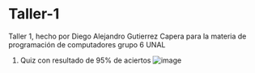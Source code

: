 # Taller-1
Taller 1, hecho por Diego Alejandro Gutierrez Capera para la materia de programación de computadores grupo 6 UNAL
1) Quiz con resultado de 95% de aciertos
![image](https://user-images.githubusercontent.com/124608110/224910882-14d1470d-c455-439f-bec8-cd23951681c4.png)

